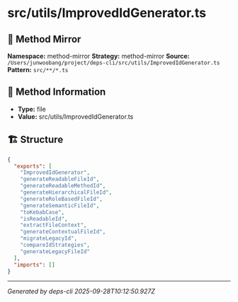 # src/utils/ImprovedIdGenerator.ts

## 🔧 Method Mirror

**Namespace:** method-mirror
**Strategy:** method-mirror
**Source:** `/Users/junwoobang/project/deps-cli/src/utils/ImprovedIdGenerator.ts`
**Pattern:** `src/**/*.ts`

## 📝 Method Information

- **Type:** file
- **Value:** src/utils/ImprovedIdGenerator.ts

## 🏗️ Structure

```json
{
  "exports": [
    "ImprovedIdGenerator",
    "generateReadableFileId",
    "generateReadableMethodId",
    "generateHierarchicalFileId",
    "generateRoleBasedFileId",
    "generateSemanticFileId",
    "toKebabCase",
    "isReadableId",
    "extractFileContext",
    "generateContextualFileId",
    "migrateLegacyId",
    "compareIdStrategies",
    "generateLegacyFileId"
  ],
  "imports": []
}
```

---
*Generated by deps-cli 2025-09-28T10:12:50.927Z*
